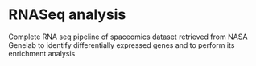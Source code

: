 # RNASeq analysis 
Complete RNA seq pipeline of spaceomics dataset retrieved from NASA Genelab to identify differentially expressed genes and to perform its enrichment analysis
